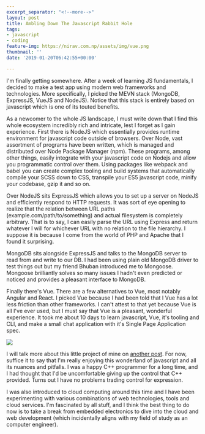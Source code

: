 ```yaml
---
excerpt_separator: "<!--more-->"
layout: post
title: Ambling Down The Javascript Rabbit Hole
tags:
- javascript
- coding
feature-img: https://nirav.com.np/assets/img/vue.png
thumbnail: ''
date: '2019-01-20T06:42:55+00:00'

---
```

I'm finally getting somewhere. After a week of learning JS fundamentals, I decided to make a test app using modern web frameworks and technologies. More specifically, I picked the MEVN stack (MongoDB, ExpressJS, VueJS and NodeJS). Notice that this stack is entirely based on javascript which is one of its touted benefits.

<!--more-->

As a newcomer to the whole JS landscape, I must write down that I find this whole ecosystem incredibly rich and intricate, lest I forget as I gain experience. First there is NodeJS which essentially provides runtime environment for javascript code outside of browsers. Over Node, vast assortment of programs have been written, which is managed and distributed over Node Package Manager (npm). These programs, among other things, easily integrate with your javascript code on Nodejs and allow you programmatic control over them. Using packages like webpack and babel you can create complex tooling and build systems that automatically compile your SCSS down to CSS, transpile your ES5 javascript code, minify your codebase, gzip it and so on.

Over NodeJS sits ExpressJS which allows you to set up a server on NodeJS and efficiently respond to HTTP requests. It was sort of eye opening to realize that the relation between URL paths (example.com/path/to/something) and actual filesystem is completely arbitrary. That is to say, I can easily parse the URL using Express and return whatever I will for whichever URL with no relation to the file hierarchy. I suppose it is because I come from the world of PHP and Apache that I found it surprising.

MongoDB sits alongside ExpressJS and talks to the MongoDB server to read from and write to our DB. I had been using plain old MongoDB driver to test things out but my friend Bhuban introduced me to Mongoose. Mongoose brilliantly solves so many issues I hadn't even predicted or noticed and provides a pleasant interface to MongoDB.

Finally there's Vue. There are a few alternatives to Vue, most notably Angular and React. I picked Vue because I had been told that I Vue has a lot less friction than other frameworks. I can't attest to that yet because Vue is all I've ever used, but I must say that Vue is a pleasant, wonderful experience. It took me about 10 days to learn javascript, Vue, it's tooling and CLI, and make a small chat application with it's Single Page Application spec.

![](https://nirav.com.np/assets/img/sshot.png)

I will talk more about this little project of mine on [another post](https://nirav.com.np/project/humbird "Humbird - Project"). For now, suffice it to say that I'm really enjoying this wonderland of javascript and all its nuances and pitfalls. I was a happy C++ programmer for a long time, and I had thought that I'd be uncomfortable giving up the control that C++ provided. Turns out I have no problems trading control for expression.

I was also introduced to cloud computing around this time and I have been experimenting with various combinations of web technologies, tools and cloud services. I'm fascinated by all stuff, and I think the best thing to do now is to take a break from embedded electronics to dive into the cloud and web development (which incidentally aligns with my field of study as an computer engineer).
